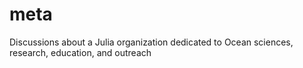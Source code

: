 # meta
Discussions about a Julia organization dedicated to Ocean sciences, research, education, and outreach
